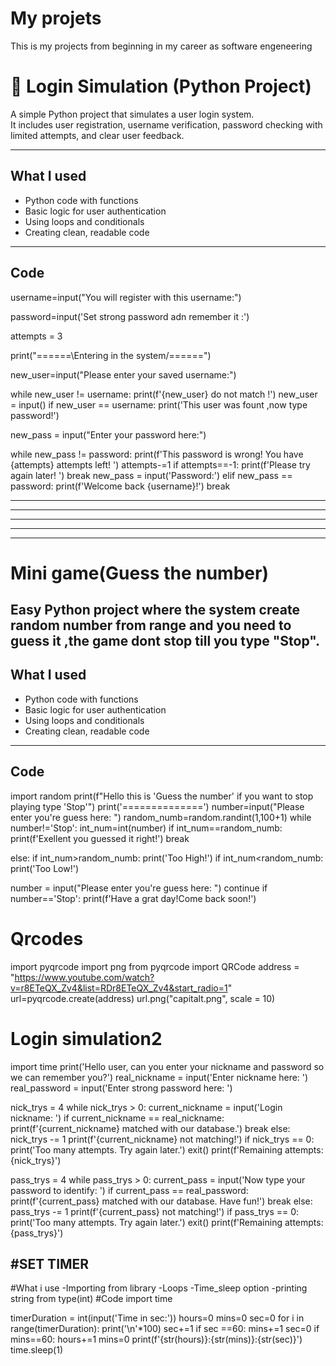# My projets
This is my projects from beginning in my career as software engeneering
# 🔐 Login Simulation (Python Project)
A simple Python project that simulates a user login system.  
It includes user registration, username verification, password checking with limited attempts, and clear user feedback.

---

##  What I used
- Python code with functions
- Basic logic for user authentication
- Using loops and conditionals
- Creating clean, readable code

------
## Code

username=input("You will register with this username:")

password=input('Set strong password adn remember it :')

attempts = 3

print("======\Entering in the system/======")

new_user=input("Please enter your saved username:")

while new_user != username:
    print(f'{new_user} do not match !')
    new_user = input()
    if new_user == username:
        print('This user was fount ,now type password!')

new_pass = input("Enter your password here:")

while new_pass != password:
        print(f'This password is wrong! You have {attempts} attempts left! ')
        attempts-=1
        if attempts==-1:
            print(f'Please try again later! ')
            break
        new_pass = input('Password:')
        elif new_pass == password:
            print(f'Welcome back {username}!')
            break







----------------
---------------
----------------
------------------
-------------------

#  Mini game(Guess the number)
Easy Python project where the system create random number from range and you need to guess it ,the game dont stop till you type "Stop".
---------
##  What I used
- Python code with functions
- Basic logic for user authentication
- Using loops and conditionals
- Creating clean, readable code
 ----------

## Code

import random
print(f"Hello this is 'Guess the number' if you want to stop playing type 'Stop'")
print('==============')
number=input("Please enter you're guess here: ")
random_numb=random.randint(1,100+1)
while number!='Stop':
   int_num=int(number)
   if int_num==random_numb:
    print(f'Exellent you guessed it right!')
    break

   else:
       if int_num>random_numb:
           print('Too High!')
       if int_num<random_numb:
           print('Too Low!')

   number = input("Please enter you're guess here: ")
   continue
   if number=='Stop':
        print(f'Have a grat day!Come back soon!')

# Qrcodes
import pyqrcode
import png
from pyqrcode import QRCode
address = "https://www.youtube.com/watch?v=r8ETeQX_Zv4&list=RDr8ETeQX_Zv4&start_radio=1"
url=pyqrcode.create(address)
url.png("capitalt.png", scale = 10)

# Login simulation2

import time
print('Hello user, can you enter your nickname and password so we can remember you?')
real_nickname = input('Enter nickname here: ')
real_password = input('Enter strong password here: ')

nick_trys = 4
while nick_trys > 0:
    current_nickname = input('Login nickname: ')
    if current_nickname == real_nickname:
        print(f'{current_nickname} matched with our database.')
        break
    else:
        nick_trys -= 1
        print(f'{current_nickname} not matching!')
        if nick_trys == 0:
            print('Too many attempts. Try again later.')
            exit()
        print(f'Remaining attempts: {nick_trys}')
        
pass_trys = 4
while pass_trys > 0:
    current_pass = input('Now type your password to identify: ')
    if current_pass == real_password:
        print(f'{current_pass} matched with our database. Have fun!')
        break
    else:
        pass_trys -= 1
        print(f'{current_pass} not matching!')
        if pass_trys == 0:
            print('Too many attempts. Try again later.')
            exit()
        print(f'Remaining attempts: {pass_trys}')

#SET TIMER
-----------------------------
#What i use
-Importing from library
-Loops
-Time_sleep option
-printing string from type(int)
#Code
import time


timerDuration = int(input('Time in sec:'))
hours=0
mins=0
sec=0
for i in range(timerDuration):
    print('\n'*100)
    sec+=1
    if sec ==60:
        mins+=1
        sec=0
    if mins==60:
        hours+=1
        mins=0
    print(f'{str(hours)}:{str(mins)}:{str(sec)}')
    time.sleep(1)
